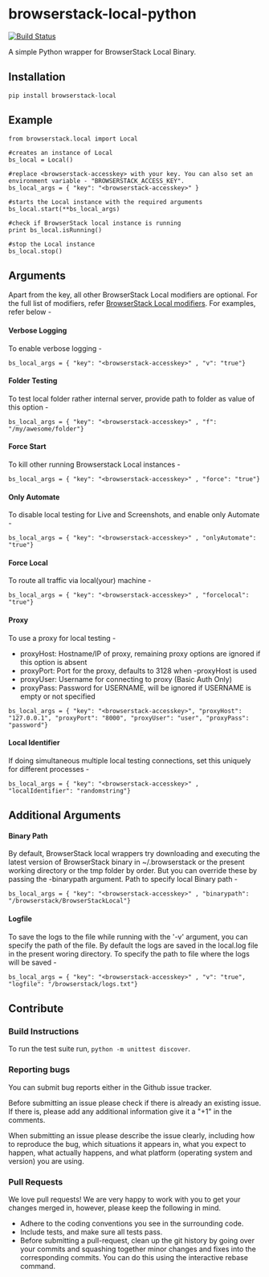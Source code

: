 # browserstack-local-python

[![Build Status](https://travis-ci.org/browserstack/browserstack-local-python.svg?branch=master)](https://travis-ci.org/browserstack/browserstack-local-python)

A simple Python wrapper for BrowserStack Local Binary.

## Installation

```
pip install browserstack-local
```

## Example

```
from browserstack.local import Local

#creates an instance of Local
bs_local = Local()

#replace <browserstack-accesskey> with your key. You can also set an environment variable - "BROWSERSTACK_ACCESS_KEY".
bs_local_args = { "key": "<browserstack-accesskey>" }

#starts the Local instance with the required arguments
bs_local.start(**bs_local_args)

#check if BrowserStack local instance is running
print bs_local.isRunning()

#stop the Local instance
bs_local.stop()

```

## Arguments

Apart from the key, all other BrowserStack Local modifiers are optional. For the full list of modifiers, refer [BrowserStack Local modifiers](https://www.browserstack.com/local-testing#modifiers). For examples, refer below -  

#### Verbose Logging
To enable verbose logging - 
```
bs_local_args = { "key": "<browserstack-accesskey>" , "v": "true"}
```

#### Folder Testing
To test local folder rather internal server, provide path to folder as value of this option - 
```
bs_local_args = { "key": "<browserstack-accesskey>" , "f": "/my/awesome/folder"}
```

#### Force Start 
To kill other running Browserstack Local instances - 
```
bs_local_args = { "key": "<browserstack-accesskey>" , "force": "true"}
```

#### Only Automate
To disable local testing for Live and Screenshots, and enable only Automate - 
```
bs_local_args = { "key": "<browserstack-accesskey>" , "onlyAutomate": "true"}
```

#### Force Local
To route all traffic via local(your) machine - 
```
bs_local_args = { "key": "<browserstack-accesskey>" , "forcelocal": "true"}
```

#### Proxy
To use a proxy for local testing -  

* proxyHost: Hostname/IP of proxy, remaining proxy options are ignored if this option is absent
* proxyPort: Port for the proxy, defaults to 3128 when -proxyHost is used
* proxyUser: Username for connecting to proxy (Basic Auth Only)
* proxyPass: Password for USERNAME, will be ignored if USERNAME is empty or not specified

```
bs_local_args = { "key": "<browserstack-accesskey>", "proxyHost": "127.0.0.1", "proxyPort": "8000", "proxyUser": "user", "proxyPass": "password"}
```

#### Local Identifier
If doing simultaneous multiple local testing connections, set this uniquely for different processes - 
```
bs_local_args = { "key": "<browserstack-accesskey>" , "localIdentifier": "randomstring"}
```

## Additional Arguments

#### Binary Path

By default, BrowserStack local wrappers try downloading and executing the latest version of BrowserStack binary in ~/.browserstack or the present working directory or the tmp folder by order. But you can override these by passing the -binarypath argument.
Path to specify local Binary path -
```
bs_local_args = { "key": "<browserstack-accesskey>" , "binarypath": "/browserstack/BrowserStackLocal"}
```

#### Logfile
To save the logs to the file while running with the '-v' argument, you can specify the path of the file. By default the logs are saved in the local.log file in the present woring directory. 
To specify the path to file where the logs will be saved - 
```
bs_local_args = { "key": "<browserstack-accesskey>" , "v": "true", "logfile": "/browserstack/logs.txt"}
```

## Contribute

### Build Instructions

To run the test suite run, `python -m unittest discover`.

### Reporting bugs

You can submit bug reports either in the Github issue tracker.

Before submitting an issue please check if there is already an existing issue. If there is, please add any additional information give it a "+1" in the comments.

When submitting an issue please describe the issue clearly, including how to reproduce the bug, which situations it appears in, what you expect to happen, what actually happens, and what platform (operating system and version) you are using.

### Pull Requests

We love pull requests! We are very happy to work with you to get your changes merged in, however, please keep the following in mind.

* Adhere to the coding conventions you see in the surrounding code.
* Include tests, and make sure all tests pass.
* Before submitting a pull-request, clean up the git history by going over your commits and squashing together minor changes and fixes into the corresponding commits. You can do this using the interactive rebase command.
